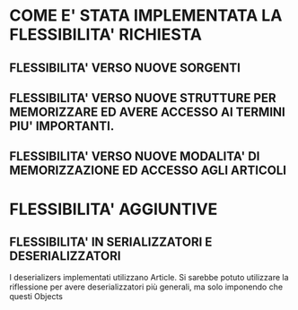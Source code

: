 # COME E' STATA IMPLEMENTATA LA FLESSIBILITA' RICHIESTA

## FLESSIBILITA' VERSO NUOVE SORGENTI

## FLESSIBILITA' VERSO NUOVE STRUTTURE PER MEMORIZZARE ED AVERE ACCESSO AI TERMINI PIU' IMPORTANTI.

## FLESSIBILITA' VERSO NUOVE MODALITA' DI MEMORIZZAZIONE ED ACCESSO AGLI ARTICOLI

# FLESSIBILITA' AGGIUNTIVE

## FLESSIBILITA' IN SERIALIZZATORI E DESERIALIZZATORI
I deserializers implementati utilizzano Article.
Si sarebbe potuto utilizzare la riflessione per avere deserializzatori più generali, ma solo
imponendo che questi Objects 